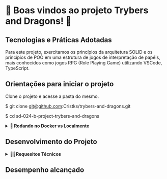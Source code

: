 
# :dragon: Boas vindos ao  projeto Trybers and Dragons! :dragon:






## Tecnologias e Práticas Adotadas
  
  Para este projeto, exercitamos os princípios da arquitetura SOLID e os princípios de POO em uma estrutura de jogos de interpretação de papéis, mais conhecidos como jogos RPG (Role Playing Game) utilizando VSCode, TypeScript.

  


## Orientações para iniciar o projeto

Clone o projeto e acesse a pasta do mesmo.

$ git clone git@github.com:Cristks/trybers-and-dragons.git

$ cd sd-024-b-project-trybers-and-dragons

<details>
  <summary><strong>🐋 Rodando no Docker vs Localmente</strong></summary><br />

  <details>
  <summary>Com Docker</summary>

  ```bash
  # Criar container
  $ docker-compose up -d

  # Abrir terminal interativo do container
  $ docker exec -it trybers_and_dragons bash

  # Instalar as dependências
  $ npm install

  # Iniciar o projeto
  $ npm start
  ```
</details>

<details>
  <summary>Sem Docker</summary>

  ```bash
  # Instalar as dependências
  $ npm install

  # Iniciar o projeto
  $ npm start
  ```
</details>
  </details>
  
  ## Desenvolvimento do Projeto
  
 <details>
    <summary><strong>👨‍💻Requesitos Técnicos</strong></summary><br />


  
  <details>
<summary><red>Requesitos obrigatórios<red></summary><br />  
 
  

✅ 1. Criar uma classe Race.

✅ 2. Criar classes que herdam de Race.

✅ 3. Crie a interface Energy.

✅ 4. Crie a classe Archetype.

✅ 5. Crie classes que herdam de Archetype.

✅ 6. Crie a interface Fighter.

✅ 7. Crie a classe Character.

✅ 8. Crie a interface SimpleFighter.

✅ 9. Crie a classe Monster.

✅ 10. Crie a classe PVP.
    </details>
  
<details>
  
<summary>Requesitos Bônus</summary><br /> 

✅ 11. Crie a classe PVE.

✅ 12. Crie a classe Dragon.

✅ 13. Crie objetos no arquivo index.
  </details>
  </details>
 
  
  ## Desempenho alcançado
    
